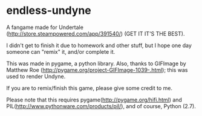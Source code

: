 # endless-undyne
A fangame made for Undertale (http://store.steampowered.com/app/391540/) (GET IT IT'S THE BEST).

I didn't get to finish it due to homework and other stuff, but I hope one day someone can "remix" it, and/or complete it. 

This was made in pygame, a python library. Also, thanks to GIFImage by Matthew Roe (http://pygame.org/project-GIFImage-1039-.html); this was used to render Undyne.

If you are to remix/finish this game, please give some credit to me.

Please note that this requires pygame(http://pygame.org/hifi.html) and PIL(http://www.pythonware.com/products/pil/), and of course, Python (2.7).
